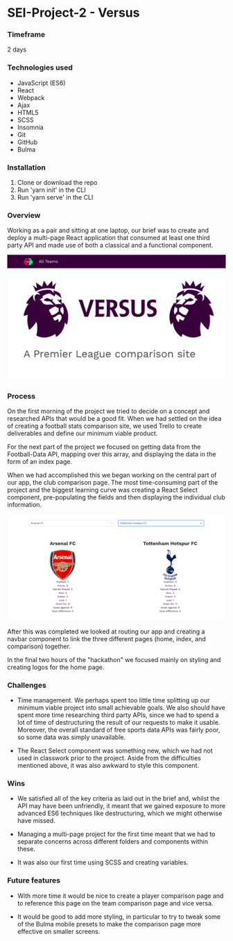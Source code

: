 # SEI-Project-2 - Versus

### Timeframe
2 days

### Technologies used

* JavaScript (ES6)
* React
* Webpack
* Ajax
* HTML5
* SCSS
* Insomnia
* Git
* GitHub
* Bulma

### Installation
1. Clone or download the repo
2. Run 'yarn init' in the CLI
3. Run 'yarn serve' in the CLI

### Overview
Working as a pair and sitting at one laptop, our brief was to create and deploy a multi-page React application that consumed at least one third party API and made use of both a classical and a functional component.

![](src/images/versus0.png)

### Process
On the first morning of the project we tried to decide on a concept and researched APIs that would be a good fit. When we had settled on the idea of creating a football stats comparison site, we used Trello to create deliverables and define our minimum viable product.

For the next part of the project we focused on getting data from the Football-Data API, mapping over this array, and displaying the data in the form of an index page.

When we had accomplished this we began working on the central part of our app, the club comparison page. The most time-consuming part of the project and the biggest learning curve was creating a React Select component, pre-populating the fields and then displaying the individual club information.

![](src/images/comparison.png)

After this was completed we looked at routing our app and creating a navbar component to link the three different pages (home, index, and comparison) together.

In the final two hours of the "hackathon" we focused mainly on styling and creating logos for the home page.


### Challenges

* Time management. We perhaps spent too little time splitting up our minimum viable project into small achievable goals. We also should have spent more time researching third party APIs, since we had to spend a lot of time of destructuring the result of our requests to make it usable. Moreover, the overall standard of free sports data APIs was fairly poor, so some data was simply unavailable.

* The React Select component was something new, which we had not used in classwork prior to the project. Aside from the difficulties mentioned above, it was also awkward to style this component.

### Wins  

* We satisfied all of the key criteria as laid out in the brief and, whilst the API may have been unfriendly, it meant that we gained exposure to more advanced ES6 techniques like destructuring, which we might otherwise have missed.

* Managing a multi-page project for the first time meant that we had to separate concerns across different folders and components within these.

* It was also our first time using SCSS and creating variables.

### Future features

* With more time it would be nice to create a player comparison page and to reference this page on the team comparison page and vice versa.

* It would be good to add more styling, in particular to try to tweak some of the Bulma mobile presets to make the comparison page more effective on smaller screens.
